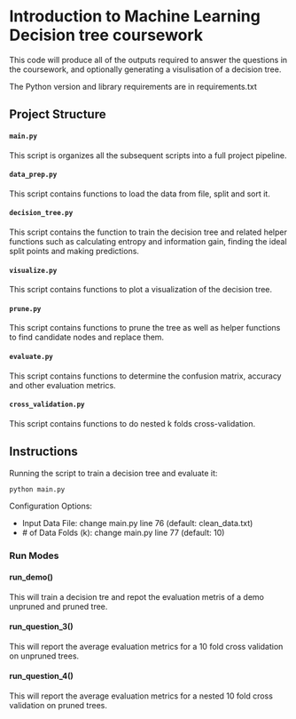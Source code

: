 # Introduction to Machine Learning Decision tree coursework

This code will produce all of the outputs required to answer the questions in 
the coursework, and optionally generating a visulisation of a decision tree. 

The Python version and library requirements are in requirements.txt

## Project Structure

#### `main.py`

This script is organizes all the subsequent scripts into a full project pipeline.

#### `data_prep.py`

This script contains functions to load the data from file, split and sort it.

#### `decision_tree.py`

This script contains the function to train the decision tree and related helper functions
such as calculating entropy and information gain, finding the ideal split points and making predictions.

#### `visualize.py`

This script contains functions to plot a visualization of the decision tree.

#### `prune.py`

This script contains functions to prune the tree as well as helper functions to find candidate nodes and replace them.

#### `evaluate.py`

This script contains functions to determine the confusion matrix, accuracy and other evaluation metrics.

#### `cross_validation.py`

This script contains functions to do nested k folds cross-validation.

## Instructions

Running the script to train a decision tree and evaluate it:

```bash
python main.py
```

Configuration Options:

- Input Data File: change main.py line 76 (default: clean_data.txt)
- \# of Data Folds (k): change main.py line 77 (default: 10)

### Run Modes

#### run_demo()

This will train a decision tre and repot the evaluation metris of a demo unpruned and pruned tree.

#### run_question_3()

This will report the average evaluation metrics for a 10 fold cross validation on unpruned trees.

#### run_question_4()

This will report the average evaluation metrics for a nested 10 fold cross validation on pruned trees.

